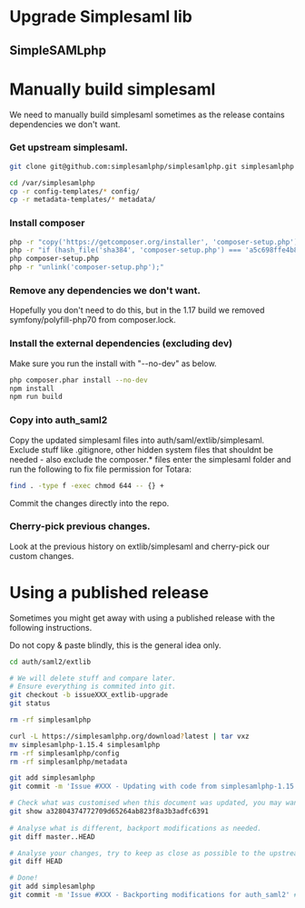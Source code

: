 Upgrade Simplesaml lib
====================


SimpleSAMLphp
-------------
# Manually build simplesaml
We need to manually build simplesaml sometimes as the release contains dependencies we don't want.

### Get upstream simplesaml.
```bash
git clone git@github.com:simplesamlphp/simplesamlphp.git simplesamlphp

cd /var/simplesamlphp
cp -r config-templates/* config/
cp -r metadata-templates/* metadata/
```
### Install composer
```bash
php -r "copy('https://getcomposer.org/installer', 'composer-setup.php');"
php -r "if (hash_file('sha384', 'composer-setup.php') === 'a5c698ffe4b8e849a443b120cd5ba38043260d5c4023dbf93e1558871f1f07f58274fc6f4c93bcfd858c6bd0775cd8d1') { echo 'Installer verified'; } else { echo 'Installer corrupt'; unlink('composer-setup.php'); } echo PHP_EOL;"
php composer-setup.php
php -r "unlink('composer-setup.php');"
```
### Remove any dependencies we don't want.
Hopefully you don't need to do this, but in the 1.17 build we removed symfony/polyfill-php70 from composer.lock.

### Install the external dependencies (excluding dev)
Make sure you run the install with "--no-dev" as below.
```bash
php composer.phar install --no-dev
npm install
npm run build
```
### Copy into auth_saml2
Copy the updated simplesaml files into auth/saml/extlib/simplesaml.
Exclude stuff like .gitignore, other hidden system files that shouldnt be needed - also exclude the composer.* files
enter the simplesaml folder and run the following to fix file permission for Totara:
```bash
find . -type f -exec chmod 644 -- {} +
```
Commit the changes directly into the repo.

### Cherry-pick previous changes.
Look at the previous history on extlib/simplesaml and cherry-pick our custom changes.

# Using a published release 
Sometimes you might get away with using a published release with the following instructions.

Do not copy & paste blindly, this is the general idea only.

```bash
cd auth/saml2/extlib

# We will delete stuff and compare later.
# Ensure everything is commited into git.
git checkout -b issueXXX_extlib-upgrade 
git status
```
 
```bash
rm -rf simplesamlphp

curl -L https://simplesamlphp.org/download?latest | tar vxz
mv simplesamlphp-1.15.4 simplesamlphp
rm -rf simplesamlphp/config
rm -rf simplesamlphp/metadata

git add simplesamlphp
git commit -m 'Issue #XXX - Updating with code from simplesamlphp-1.15.4' # Customise the message!

# Check what was customised when this document was updated, you may want to cherry pick it.
git show a32804374772709d65264ab823f8a3b3adfc6391  
  
# Analyse what is different, backport modifications as needed.
git diff master..HEAD

# Analyse your changes, try to keep as close as possible to the upstream code.
git diff HEAD

# Done!
git add simplesamlphp
git commit -m 'Issue #XXX - Backporting modifications for auth_saml2' # Customise the message!
```
